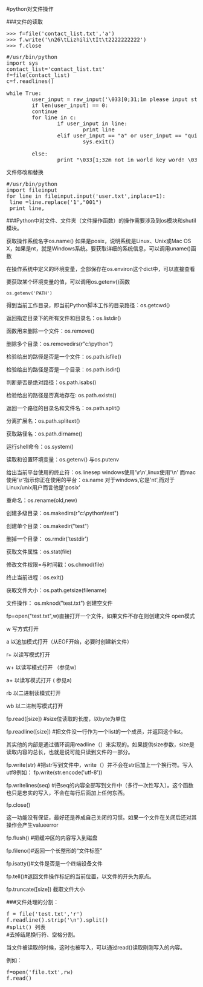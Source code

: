  #python对文件操作

###文件的读取

<pre>
>>> f=file('contact_list.txt','a')
>>> f.write('\n26\tLizhili\tIt\t2222222222')
>>> f.close
</pre>

<pre>
#/usr/bin/python
import sys
contact_list='contact_list.txt'
f=file(contact_list)
c=f.readlines()

while True:
        user_input = raw_input('\033[0;31;1m please input sth to search: \033[0m')
        if len(user_input) == 0:
        continue
        for line in c:
                if user_input in line:
                        print line
                elif user_input == "a" or user_input == "quit":
                        sys.exit()

        else:
                print "\033[1;32m not in world key word! \033[0m"
</pre>
                
文件修改和替换
<pre>
#/usr/bin/python
import fileinput
for line in fileinput.input('user.txt',inplace=1):
 line =line.replace('1',"001")
 print line,
</pre>



###Python中对文件、文件夹（文件操作函数）的操作需要涉及到os模块和shutil模块。


获取操作系统名字os.name()
如果是posix，说明系统是Linux、Unix或Mac OS X，如果是nt，就是Windows系统。要获取详细的系统信息，可以调用uname()函数

在操作系统中定义的环境变量，全部保存在os.environ这个dict中，可以直接查看

要获取某个环境变量的值，可以调用os.getenv()函数

```os.getenv('PATH')```

得到当前工作目录，即当前Python脚本工作的目录路径：os.getcwd()

返回指定目录下的所有文件和目录名：os.listdir()

函数用来删除一个文件：os.remove()

删除多个目录：os.removedirs(r"c:\python")

检验给出的路径是否是一个文件：os.path.isfile()

检验给出的路径是否是一个目录：os.path.isdir()

判断是否是绝对路径：os.path.isabs()

检验给出的路径是否真地存在: os.path.exists()

返回一个路径的目录名和文件名：os.path.split() 

分离扩展名：os.path.splitext()

获取路径名：os.path.dirname()

运行shell命令：os.system()

读取和设置环境变量：os.getenv() 与os.putenv

给出当前平台使用的终止符：os.linesep   windows使用'\r\n',linux使用'\n' 而mac使用'\r'指示你正在使用的平台：os.name 对于windows,它是'nt',而对于Linux/unix用户而言他是'posix'

重命名：os.rename(old,new) 

创建多级目录：os.makedirs(r"c:\python\test")

创建单个目录：os.makedir("test")

删掉一个目录： os.rmdir('testdir')

获取文件属性：os.stat(file)

修改文件权限=与时间戳：os.chmod(file)

终止当前进程：os.exit()

获取文件大小：os.path.getsize(filename)

文件操作：
os.mknod("test.txt")  创建空文件

fp=open("test.txt",w)直接打开一个文件，如果文件不存在则创建文件
open模式

w   写方式打开

a   以追加模式打开（从EOF开始，必要时创建新文件）

r+  以读写模式打开

w+ 以读写模式打开 （参见w）

a+   以读写模式打开 ( 参见a)

rb   以二进制读模式打开

wb 以二进制写模式打开

fp.read([size])  #size位读取的长度，以byte为单位

fp.readline([size]) #把文件没一行作为一个list的一个成员，并返回这个list。

其实他的内部是通过循环调用readline（）来实现的。如果提供size参数，size是读取内容的总长，也就是说可能只读到文件的一部分。

fp.write(str) #把str写到文件中，write（）并不会在str后加上一个换行符。写入utf8例如：
fp.write(str.encode('utf-8'))

fp.writelines(seq) #把seq的内容全部写到文件中（多行一次性写入）。这个函数也只是忠实的写入，不会在每行后面加上任何东西。

fp.close()

这一功能没有保证，最好还是养成自己关闭的习惯。如果一个文件在关闭后还对其操作会产生valueerror

fp.flush() #把缓冲区的内容写入到磁盘

fp.fileno()#返回一个长整形的“文件标签”

fp.isatty()#文件是否是一个终端设备文件

fp.tell()#返回文件操作标记的当前位置，以文件的开头为原点。

fp.truncate([size]) 截取文件大小


###文件处理的分割：<br />
<pre>
f = file('test.txt','r')
f.readline().strip('\n').split()
#split() 列表
#去掉结尾换行符、空格分割。
</pre>

当文件被读取的时候，这时也被写入，可以通过read()读取刚刚写入的内容。

例如：

<pre>
f=open('file.txt',rw)
f.read()
<pre>
